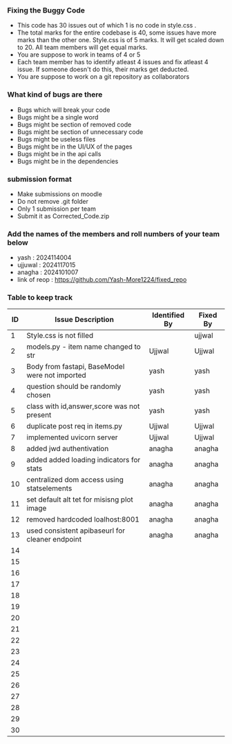 ### Fixing the Buggy Code

- This code has 30 issues out of which 1 is no code in style.css . 
- The total marks for the entire codebase is 40, some issues have more marks than the other one. Style.css is of 5 marks. It will get scaled down to 20. All team members will get equal marks.
- You are suppose to work in teams of 4 or 5
- Each team member has to identify atleast 4 issues and fix atleast 4 issue. If someone doesn't do this, their marks get deducted.
- You are suppose to work on a git repository as collaborators

### What kind of bugs are there

- Bugs which will break your code
- Bugs might be a single word
- Bugs might be section of removed code
- Bugs might be section of unnecessary code
- Bugs might be useless files
- Bugs might be in the UI/UX of the pages
- Bugs might be in the api calls
- Bugs might be in the dependencies  

### submission format

- Make submissions on moodle
- Do not remove .git folder 
- Only 1 submission per team
- Submit it as Corrected_Code.zip

### Add the names of the members and roll numbers of your team below

- yash : 2024114004
- ujjuwal : 2024117015
- anagha : 2024101007
- link of reop : https://github.com/Yash-More1224/fixed_repo

### Table to keep track

| ID  | Issue Description                        | Identified By | Fixed By     |
|-----|------------------------------------------|---------------|--------------|
| 1   | Style.css is not filled                  |               |     ujjwal   |
| 2   | models.py - item name changed to str     | Ujjwal        |   Ujjwal       |
| 3   |Body from fastapi, BaseModel were not imported| yash      | yash         |
| 4   |question should be randomly chosen        | yash          | yash         |
| 5   | class with id,answer,score was not present| yash         | yash         |
| 6   | duplicate post req in items.py           | Ujjwal        |     Ujjwal   |
| 7   | implemented uvicorn server               | Ujjwal        | Ujjwal       |
| 8   | added jwd authentivation                 | anagha        |  anagha             |
| 9   | added added loading indicators for stats |  anagha             |         anagha     |
| 10  | centralized dom access using statselements  | anagha              |anagha              |
| 11  | set default alt tet for misisng plot image   |      anagha          |    anagha           |
| 12  | removed hardcoded loalhost:8001          |anagha               |   anagha           |
| 13  | used consistent apibaseurl for cleaner endpoint  |  anagha             |anagha              |
| 14  |                                          |               |              |
| 15  |                                          |               |              |
| 16  |                                          |               |              |
| 17  |                                          |               |              |
| 18  |                                          |               |              |
| 19  |                                          |               |              |
| 20  |                                          |               |              |
| 21  |                                          |               |              |
| 22  |                                          |               |              |
| 23  |                                          |               |              |
| 24  |                                          |               |              |
| 25  |                                          |               |              |
| 26  |                                          |               |              |
| 27  |                                          |               |              |
| 28  |                                          |               |              |
| 29  |                                          |               |              |
| 30  |                                          |               |              |

